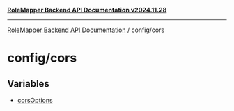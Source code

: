 [**RoleMapper Backend API Documentation v2024.11.28**](../../README.md)

***

[RoleMapper Backend API Documentation](../../modules.md) / config/cors

# config/cors

## Variables

- [corsOptions](variables/corsOptions.md)
